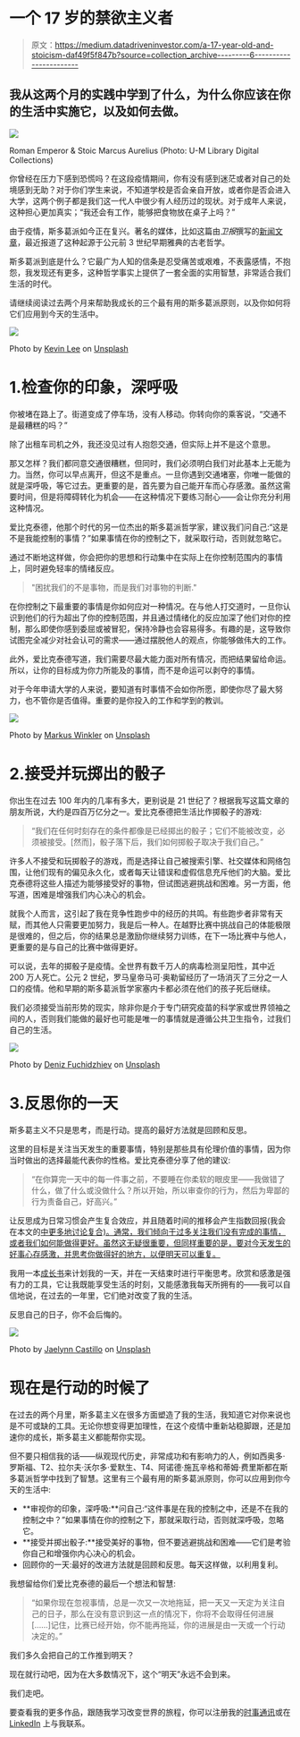 # 一个 17 岁的禁欲主义者

> 原文：<https://medium.datadriveninvestor.com/a-17-year-old-and-stoicism-daf49f5f847b?source=collection_archive---------6----------------------->

## 我从这两个月的实践中学到了什么，为什么你应该在你的生活中实施它，以及如何去做。

![](img/5ec4817d8475759236a916eb03185274.png)

Roman Emperor & Stoic Marcus Aurelius (Photo: U-M Library Digital Collections)

你曾经在压力下感到恐慌吗？在这段疫情期间，你有没有感到迷茫或者对自己的处境感到无助？对于你们学生来说，不知道学校是否会亲自开放，或者你是否会进入大学，这两个例子都是我们这一代人中很少有人经历过的现状。对于成年人来说，这种担心更加真实；“我还会有工作，能够把食物放在桌子上吗？”

由于疫情，斯多葛派如今正在复兴。著名的媒体，比如这篇由*卫报*撰写的[新闻文章](https://www.theguardian.com/commentisfree/2020/mar/18/remaining-calm-in-adversity-what-stoicism-can-teach-us-during-the-coronavirus-pandemic)，最近报道了这种起源于公元前 3 世纪早期雅典的古老哲学。

斯多葛派到底是什么？它最广为人知的信条是忍受痛苦或艰难，不表露感情，不抱怨，我发现还有更多，这种哲学事实上提供了一套全面的实用智慧，非常适合我们生活的时代。

请继续阅读过去两个月来帮助我成长的三个最有用的斯多葛派原则，以及你如何将它们应用到今天的生活中。

![](img/836c54bf5e4b017e89fde52de7bf1825.png)

Photo by [Kevin Lee](https://unsplash.com/@kevin_lee?utm_source=unsplash&utm_medium=referral&utm_content=creditCopyText) on [Unsplash](https://unsplash.com/s/photos/new-york-city-taxi?utm_source=unsplash&utm_medium=referral&utm_content=creditCopyText)

# 1.检查你的印象，深呼吸

你被堵在路上了。街道变成了停车场，没有人移动。你转向你的乘客说，“交通不是最糟糕的吗？”

除了出租车司机之外，我还没见过有人抱怨交通，但实际上并不是这个意思。

那又怎样？我们都同意交通很糟糕，但同时，我们必须明白我们对此基本上无能为力。当然，你可以早点离开，但这不是重点。一旦你遇到交通堵塞，你唯一能做的就是深呼吸，等它过去。更重要的是，首先要为自己能开车而心存感激。虽然这需要时间，但是将障碍转化为机会——在这种情况下要练习耐心——会让你充分利用这种情况。

爱比克泰德，他那个时代的另一位杰出的斯多葛派哲学家，建议我们问自己:“这是不是我能控制的事情？”如果事情在你的控制之下，就采取行动，否则就忽略它。

通过不断地这样做，你会把你的思想和行动集中在实际上在你控制范围内的事情上，同时避免轻率的情绪反应。

> "困扰我们的不是事物，而是我们对事物的判断."

在你控制之下最重要的事情是你如何应对一种情况。在与他人打交道时，一旦你认识到他们的行为超出了你的控制范围，并且通过情绪化的反应加深了他们对你的控制，那么即使你感到委屈或被冒犯，保持冷静也会容易得多。有趣的是，这导致你试图完全减少对社会认可的需求——通过摆脱他人的观点，你能够做伟大的工作。

此外，爱比克泰德写道，我们需要尽最大能力面对所有情况，而把结果留给命运。所以，让你的目标成为你力所能及的事情，而不是命运可以剥夺的事情。

对于今年申请大学的人来说，要知道有时事情不会如你所愿，即使你尽了最大努力，也不管你是否值得。重要的是你投入的工作和学到的教训。

![](img/62c1011575363866df9e8abb50fc73ae.png)

Photo by [Markus Winkler](https://unsplash.com/@markuswinkler?utm_source=unsplash&utm_medium=referral&utm_content=creditCopyText) on [Unsplash](https://unsplash.com/s/photos/game?utm_source=unsplash&utm_medium=referral&utm_content=creditCopyText)

# 2.接受并玩掷出的骰子

你出生在过去 100 年内的几率有多大，更别说是 21 世纪了？根据我写这篇文章的朋友所说，大约是四百万亿分之一。爱比克泰德把生活比作掷骰子的游戏:

> “我们在任何时刻存在的条件都像是已经掷出的骰子；它们不能被改变，必须被接受。[然而]，骰子落下后，我们如何掷骰子取决于我们自己。”

许多人不接受和玩掷骰子的游戏，而是选择让自己被搜索引擎、社交媒体和网络包围，让他们现有的偏见永久化，或者每天让错误和虚假信息充斥他们的大脑。爱比克泰德将这些人描述为能够接受好的事物，但试图逃避挑战和困难。另一方面，他写道，困难是增强我们内心决心的机会。

就我个人而言，这引起了我在竞争性跑步中的经历的共鸣。有些跑步者非常有天赋，而其他人只需要更加努力，我是后一种人。在越野比赛中挑战自己的体能极限是很难的，但之后，你的结果总是激励你继续努力训练，在下一场比赛中与他人，更重要的是与自己的比赛中做得更好。

可以说，去年的掷骰子是疫情。全世界有数千万人的病毒检测呈阳性，其中近 200 万人死亡。公元 2 世纪，罗马皇帝马可·奥勒留经历了一场消灭了三分之一人口的疫情。他和早期的斯多葛派哲学家塞内卡都必须在他们的孩子死后继续。

我们必须接受当前形势的现实，除非你是介于专门研究疫苗的科学家或世界领袖之间的人，否则我们能做的最好也可能是唯一的事情就是遵循公共卫生指令，过我们自己的生活。

![](img/f99dd4098d564195371056c0c32a89d7.png)

Photo by [Deniz Fuchidzhiev](https://unsplash.com/@dfuchidzhiev?utm_source=medium&utm_medium=referral) on [Unsplash](https://unsplash.com?utm_source=medium&utm_medium=referral)

# 3.反思你的一天

斯多葛主义不只是思考，而是行动。提高的最好方法就是回顾和反思。

这里的目标是关注当天发生的重要事情，特别是那些具有伦理价值的事情，因为你当时做出的选择最能代表你的性格。爱比克泰德分享了他的建议:

> “在你算完一天中的每一件事之前，不要睡在你柔软的眼皮里——我做错了什么，做了什么或没做什么？所以开始，所以审查你的行为，然后为卑鄙的行为责备自己，好高兴。”

让反思成为日常习惯会产生复合效应，并且随着时间的推移会产生指数回报(我会在本文的[中更多地讨论复合)。通常，我们倾向于过多关注我们没有完成的事情，或者我们如何能做得更好。虽然这无疑很重要，但同样重要的是，要对今天发生的好事心存感激，并思考你做得好的地方，以便明天可以重复。](https://devindersarai.medium.com/how-1-changed-my-life-b06dafa5a098)

我用一本[成长书](https://shop.johnafish.ca/products/growth-book)来计划我的一天，并在一天结束时进行平衡思考。欣赏和感激是强有力的工具，它让我既能享受生活的时刻，又能感激我每天所拥有的——我可以自信地说，在过去的一年里，它们绝对改变了我的生活。

反思自己的日子，你不会后悔的。

![](img/04a1906bf3b275c50b12ab844104b06c.png)

Photo by [Jaelynn Castillo](https://unsplash.com/@jaelynnalexis?utm_source=medium&utm_medium=referral) on [Unsplash](https://unsplash.com?utm_source=medium&utm_medium=referral)

# 现在是行动的时候了

在过去的两个月里，斯多葛主义在很多方面塑造了我的生活，我知道它对你来说也是不可或缺的工具。无论你想变得更加理性，在这个疫情中重新站稳脚跟，还是加速你的成长，斯多葛主义都能帮你实现。

但不要只相信我的话——纵观现代历史，非常成功和有影响力的人，例如西奥多·罗斯福、T2、拉尔夫·沃尔多·爱默生、T4、阿诺德·施瓦辛格和蒂姆·费里斯都在斯多葛派哲学中找到了智慧。这里有三个最有用的斯多葛派原则，你可以应用到你今天的生活中:

*   **审视你的印象，深呼吸:**问自己:“这件事是在我的控制之中，还是不在我的控制之中？”如果事情在你的控制之下，那就采取行动，否则就深呼吸，忽略它。
*   **接受并掷出骰子:**接受美好的事物，但不要逃避挑战和困难——它们是考验你自己和增强你内心决心的机会。
*   回顾你的一天:最好的改进方法就是回顾和反思。每天这样做，以利用复利。

我想留给你们爱比克泰德的最后一个想法和智慧:

> “如果你现在忽视事情，总是一次又一次地拖延，把一天又一天定为关注自己的日子，那么在没有意识到这一点的情况下，你将不会取得任何进展[……]记住，比赛已经开始，你不能再拖延，你的进展是由一天或一个行动决定的。”

我们多久会把自己的工作推到明天？

现在就行动吧，因为在大多数情况下，这个“明天”永远不会到来。

我们走吧。

要查看我的更多作品，跟随我学习改变世界的旅程，你可以注册我的[时事通讯](https://www.subscribepage.com/devindersarai)或在 [LinkedIn](https://www.linkedin.com/in/devinder-sarai/) 上与我联系。